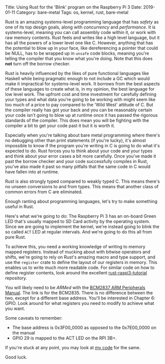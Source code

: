 Title: Using Rust for the 'Blink' program on the Raspberry Pi 3
Date: 2019-01-11
Category: bare-metal
Tags: os, kernel, rust, bare-metal

Rust is an amazing systems-level programming language that has _safety_ as one of its top design goals, along with _concurrency_ and _performance_. It is systems-level, meaning you can call assembly code within it, or work with raw memory contents. Rust feels and writes like a high level language, but it has all the powers of a lower level one like C. However, anything that has the potential to blow up in your face, like dereferencing a pointer that could be NULL, has to be wrapped up in `unsafe` code blocks, meaning you're telling the compiler that you know what you're doing. Note that this does **not** turn off the borrow checker.

Rust is heavily influenced by the likes of pure functional languages like Haskell while being pragmatic enough to not include a GC which would make it impractical for systems-level work. It borrows from the best aspects of these languages to create what is, in my opinion, the best language for low level work. The upfront cost and time investment for carefully defining your types and what data you're going to be working with might seem like too much of a price to pay compared to the 'Wild West' attitude of C. But the compiler really has got your back and you can be reasonably certain your code isn't going to blow up at runtime once it has passed the rigorous standards of the compiler. This does mean you will be fighting with the compiler a bit to get your code past it but it is worth it.

Especially when you're talking about bare metal programming where there's no debugging other than print statements (if you're lucky), it's almost impossible to know if the program you're writing in C is going to do what it's expected to do. Rust forces you to think about your code and your types and think about your error cases a bit more carefully. Once you've made it past the borrow checker and your code successfully compiles in Rust, you've also made it past so many pitfalls that the same code in C would have fallen into at runtime.

Rust is also strongly typed compared to weakly typed C. This means there's no unseen conversions to and from types. This means that another class of common errors from C are eliminated.

Enough ranting about programming languages, let's try to make something useful in Rust.

Here's what we're going to do: The Raspberry Pi 3 has an on-board Green LED that's usually mapped to SD Card activity by the operating system. Since we are going to implement the kernel, we're instead going to blink the so called `ACT` LED at regular intervals. And we're going to do this all from pure Rust.

To achieve this, you need a working knowledge of writing to memory mapped registers. Instead of mucking about with bitwise operators and shifts, we're going to rely on Rust's amazing macro and type support, and use the `register` crate to define the layout of our registers in memory. This enables us to write much more readable code. For similar code on how to define register contents, look around the excellent [rust-raspi3-tutorial](https://github.com/rust-embedded/rust-raspi3-tutorial) repository.

You will likely need to be _ARMed_ with the [BCM2837 ARM Peripherals Manual](https://www.raspberrypi.org/app/uploads/2012/02/BCM2835-ARM-Peripherals.pdf). The link is for the BCM2835. There is no difference between the two, except for a different base address. You'll be interested in Chapter 6: GPIO. Look around for what registers you need to modify to achieve what you want.

Some caveats to remember:

- The base address is 0x3F00_0000 as opposed to the 0x7E00_0000 on the manual
- GPIO 29 is mapped to the ACT LED on the RPI 3B+.

If you're stuck at any point, you may look at [my code](https://github.com/reisub0/rust-raspi3-tutorial/tree/master/led) for the same.

Good luck.
